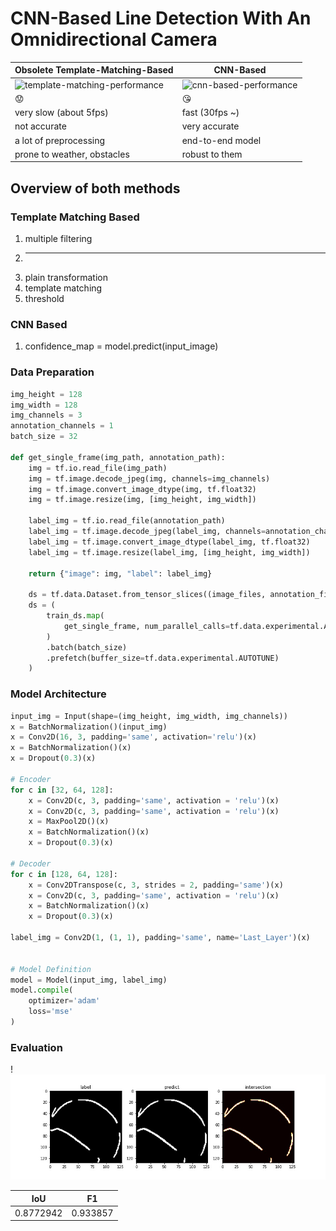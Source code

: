 # CNN-Based Line Detection With An Omnidirectional Camera 

| Obsolete Template-Matching-Based | CNN-Based |
| -------------------------------- | --------- |
| ![template-matching-performance](data/gifs/template_matching_based.gif) | ![cnn-based-performance](data/gifs/cnn_based.gif) |
| 😟  | 😘 |
| very slow (about 5fps) | fast (30fps ~) |
| not accurate | very accurate |
| a lot of preprocessing | end-to-end model |
| prone to weather, obstacles | robust to them |


## Overview of both methods

### Template Matching Based

1. multiple filtering
2. ---
3. plain transformation
4. template matching
5. threshold

### CNN Based

1. confidence_map = model.predict(input_image)


### Data Preparation
```python
img_height = 128
img_width = 128
img_channels = 3
annotation_channels = 1
batch_size = 32

def get_single_frame(img_path, annotation_path):
    img = tf.io.read_file(img_path)
    img = tf.image.decode_jpeg(img, channels=img_channels)
    img = tf.image.convert_image_dtype(img, tf.float32)
    img = tf.image.resize(img, [img_height, img_width])

    label_img = tf.io.read_file(annotation_path)
    label_img = tf.image.decode_jpeg(label_img, channels=annotation_channels)
    label_img = tf.image.convert_image_dtype(label_img, tf.float32)
    label_img = tf.image.resize(label_img, [img_height, img_width])

    return {"image": img, "label": label_img} 

    ds = tf.data.Dataset.from_tensor_slices((image_files, annotation_files))
    ds = (
        train_ds.map(
            get_single_frame, num_parallel_calls=tf.data.experimental.AUTOTUNE
        )
        .batch(batch_size)
        .prefetch(buffer_size=tf.data.experimental.AUTOTUNE)
    )
```

### Model Architecture
```python
input_img = Input(shape=(img_height, img_width, img_channels))
x = BatchNormalization()(input_img)
x = Conv2D(16, 3, padding='same', activation='relu')(x)
x = BatchNormalization()(x)
x = Dropout(0.3)(x)

# Encoder
for c in [32, 64, 128]:
    x = Conv2D(c, 3, padding='same', activation = 'relu')(x)
    x = Conv2D(c, 3, padding='same', activation = 'relu')(x)
    x = MaxPool2D()(x)
    x = BatchNormalization()(x)
    x = Dropout(0.3)(x)

# Decoder
for c in [128, 64, 128]:
    x = Conv2DTranspose(c, 3, strides = 2, padding='same')(x)
    x = Conv2D(c, 3, padding='same', activation = 'relu')(x)
    x = BatchNormalization()(x)
    x = Dropout(0.3)(x)

label_img = Conv2D(1, (1, 1), padding='same', name='Last_Layer')(x)


# Model Definition
model = Model(input_img, label_img)
model.compile(
    optimizer='adam'
    loss='mse'
)
```

### Evaluation 

!![IoU](data/misc/evaluation_1.jpg)

| IoU | F1 |
| --- | --- |
| 0.8772942 | 0.933857 |
